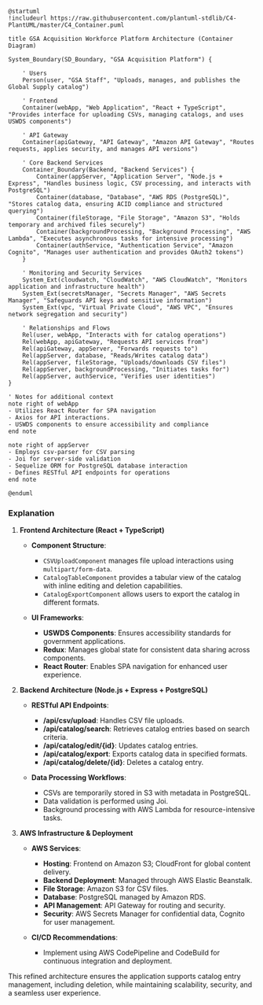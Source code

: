 ```plantuml
@startuml
!includeurl https://raw.githubusercontent.com/plantuml-stdlib/C4-PlantUML/master/C4_Container.puml

title GSA Acquisition Workforce Platform Architecture (Container Diagram)

System_Boundary(SD_Boundary, "GSA Acquisition Platform") {
    
    ' Users
    Person(user, "GSA Staff", "Uploads, manages, and publishes the Global Supply catalog")

    ' Frontend
    Container(webApp, "Web Application", "React + TypeScript", "Provides interface for uploading CSVs, managing catalogs, and uses USWDS components")

    ' API Gateway
    Container(apiGateway, "API Gateway", "Amazon API Gateway", "Routes requests, applies security, and manages API versions")

    ' Core Backend Services
    Container_Boundary(Backend, "Backend Services") {
        Container(appServer, "Application Server", "Node.js + Express", "Handles business logic, CSV processing, and interacts with PostgreSQL")
        Container(database, "Database", "AWS RDS (PostgreSQL)", "Stores catalog data, ensuring ACID compliance and structured querying")
        Container(fileStorage, "File Storage", "Amazon S3", "Holds temporary and archived files securely")
        Container(backgroundProcessing, "Background Processing", "AWS Lambda", "Executes asynchronous tasks for intensive processing")
        Container(authService, "Authentication Service", "Amazon Cognito", "Manages user authentication and provides OAuth2 tokens")
    }

    ' Monitoring and Security Services
    System_Ext(cloudwatch, "CloudWatch", "AWS CloudWatch", "Monitors application and infrastructure health")
    System_Ext(secretsManager, "Secrets Manager", "AWS Secrets Manager", "Safeguards API keys and sensitive information")
    System_Ext(vpc, "Virtual Private Cloud", "AWS VPC", "Ensures network segregation and security")
    
    ' Relationships and Flows
    Rel(user, webApp, "Interacts with for catalog operations")
    Rel(webApp, apiGateway, "Requests API services from")
    Rel(apiGateway, appServer, "Forwards requests to")
    Rel(appServer, database, "Reads/Writes catalog data")
    Rel(appServer, fileStorage, "Uploads/downloads CSV files")
    Rel(appServer, backgroundProcessing, "Initiates tasks for")
    Rel(appServer, authService, "Verifies user identities")
}

' Notes for additional context
note right of webApp
- Utilizes React Router for SPA navigation
- Axios for API interactions.
- USWDS components to ensure accessibility and compliance
end note

note right of appServer
- Employs csv-parser for CSV parsing
- Joi for server-side validation
- Sequelize ORM for PostgreSQL database interaction
- Defines RESTful API endpoints for operations
end note

@enduml
```

### Explanation

1. **Frontend Architecture (React + TypeScript)**

   - **Component Structure**: 
     - `CSVUploadComponent` manages file upload interactions using `multipart/form-data`.
     - `CatalogTableComponent` provides a tabular view of the catalog with inline editing and deletion capabilities.
     - `CatalogExportComponent` allows users to export the catalog in different formats.

   - **UI Frameworks**:
     - **USWDS Components**: Ensures accessibility standards for government applications.
     - **Redux**: Manages global state for consistent data sharing across components.
     - **React Router**: Enables SPA navigation for enhanced user experience.

2. **Backend Architecture (Node.js + Express + PostgreSQL)**

   - **RESTful API Endpoints**:
     - **/api/csv/upload**: Handles CSV file uploads.
     - **/api/catalog/search**: Retrieves catalog entries based on search criteria.
     - **/api/catalog/edit/{id}**: Updates catalog entries.
     - **/api/catalog/export**: Exports catalog data in specified formats.
     - **/api/catalog/delete/{id}**: Deletes a catalog entry.

   - **Data Processing Workflows**:
     - CSVs are temporarily stored in S3 with metadata in PostgreSQL.
     - Data validation is performed using Joi.
     - Background processing with AWS Lambda for resource-intensive tasks.

3. **AWS Infrastructure & Deployment**

   - **AWS Services**:
     - **Hosting**: Frontend on Amazon S3; CloudFront for global content delivery.
     - **Backend Deployment**: Managed through AWS Elastic Beanstalk.
     - **File Storage**: Amazon S3 for CSV files.
     - **Database**: PostgreSQL managed by Amazon RDS.
     - **API Management**: API Gateway for routing and security.
     - **Security**: AWS Secrets Manager for confidential data, Cognito for user management.

   - **CI/CD Recommendations**:
     - Implement using AWS CodePipeline and CodeBuild for continuous integration and deployment.

This refined architecture ensures the application supports catalog entry management, including deletion, while maintaining scalability, security, and a seamless user experience.